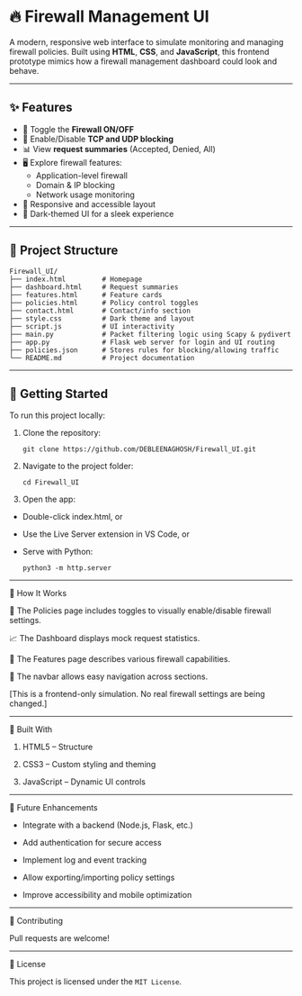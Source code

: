 # 🔥 Firewall Management UI

A modern, responsive web interface to simulate monitoring and managing firewall policies. Built using **HTML**, **CSS**, and **JavaScript**, this frontend prototype mimics how a firewall management dashboard could look and behave.

---

## ✨ Features

- 🔐 Toggle the **Firewall ON/OFF**
- 🔧 Enable/Disable **TCP and UDP blocking**
- 📊 View **request summaries** (Accepted, Denied, All)
- 🖥️ Explore firewall features:
  - Application-level firewall
  - Domain & IP blocking
  - Network usage monitoring
- 📱 Responsive and accessible layout
- 🌙 Dark-themed UI for a sleek experience

---

## 📁 Project Structure

```plaintext
Firewall_UI/
├── index.html         # Homepage
├── dashboard.html     # Request summaries
├── features.html      # Feature cards
├── policies.html      # Policy control toggles
├── contact.html       # Contact/info section
├── style.css          # Dark theme and layout
├── script.js          # UI interactivity
├── main.py            # Packet filtering logic using Scapy & pydivert
├── app.py             # Flask web server for login and UI routing
├── policies.json      # Stores rules for blocking/allowing traffic
└── README.md          # Project documentation

```

---

## 🚀 Getting Started

To run this project locally:

1. Clone the repository:
   
   `git clone https://github.com/DEBLEENAGHOSH/Firewall_UI.git`

2. Navigate to the project folder:
   
   `cd Firewall_UI`
3. Open the app:

- Double-click index.html, or

- Use the Live Server extension in VS Code, or

- Serve with Python:
  
   `python3 -m http.server`

---
🧠 How It Works

🔘 The Policies page includes toggles to visually enable/disable firewall settings.

📈 The Dashboard displays mock request statistics.

🧩 The Features page describes various firewall capabilities.

🧭 The navbar allows easy navigation across sections.

[This is a frontend-only simulation. No real firewall settings are being changed.]

---

🧱 Built With

1.  HTML5 – Structure

2.  CSS3 – Custom styling and theming

3.  JavaScript – Dynamic UI controls

---

🎯 Future Enhancements

-  Integrate with a backend (Node.js, Flask, etc.)

-  Add authentication for secure access

-  Implement log and event tracking

-  Allow exporting/importing policy settings

-  Improve accessibility and mobile optimization

---

🤝 Contributing

Pull requests are welcome!

---

📝 License

This project is licensed under the `MIT License`.






